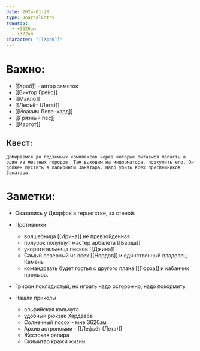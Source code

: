 ```yaml
---
date: 2024-01-28
type: JournalEntry
rewards:
  - +3620зм
  - +372оп
character: "[[Хроб]]"
---
```

# Важно:
- [[Хроб]] - автор заметок
- [[Виктор Грейс]]
- [[Майло]]
- [[Лефьёт (Лета)]]
- [[Йоаким Левенхард]]
- [[Грязный пёс]]
- [[Каргот]]
## Квест:
```
Добираемся до подземных комплексов через которые пытаемся попасть в один из местных городов. Там выходим на информатора, подкупить его. Он должен пустить в лабиринты Занатара. Надо убить всех приспешников Занатара.
```
# Заметки:
- Оказались у Дворфов в герцегстве, за стеной.
- Противники:
	- волшебница [[Ирина]] не превзойденная
	- полуорк полуплут мастер арбалета [[Барда]]
	- укоротительница песков [[Джина]]
	- Самый северный из всех [[Нордов]] и единственный владелец Камень
	- командовать будет гостья с другого плана [[Гюрза]] и кабанчик проныра.

- Грифон покладистый, но играть надо осторожно, надо покормить
- Нашли приколы
	- эльфийская кольчуга
	- удобный рюкзак Хардвара
	- Солнечный посох - мне 3620зм
	- Архив астрономии - [[Лефьёт (Лета)]]
	- Жестокая рапира
	- Скимитар кражи жизни